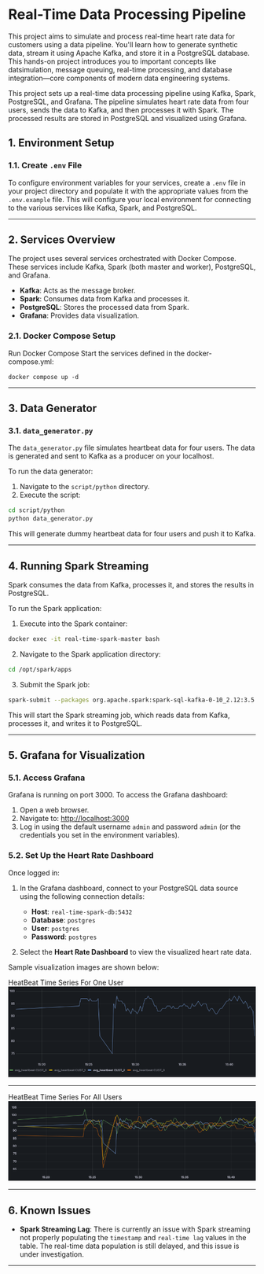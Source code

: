 
# Real-Time Data Processing Pipeline
This project aims to simulate and process real-time heart rate data for customers using a data
pipeline. You'll learn how to generate synthetic data, stream it using Apache Kafka, and store it
in a PostgreSQL database. This hands-on project introduces you to important concepts like datsimulation, message queuing, real-time processing, and database integration—core
components of modern data engineering systems.


This project sets up a real-time data processing pipeline using Kafka, Spark, PostgreSQL, and Grafana. The pipeline simulates heart rate data from four users, sends the data to Kafka, and then processes it with Spark. The processed results are stored in PostgreSQL and visualized using Grafana.

## 1. Environment Setup

### 1.1. Create `.env` File

To configure environment variables for your services, create a `.env` file in your project directory and populate it with the appropriate values from the `.env.example` file. This will configure your local environment for connecting to the various services like Kafka, Spark, and PostgreSQL.


---

## 2. Services Overview

The project uses several services orchestrated with Docker Compose. These services include Kafka, Spark (both master and worker), PostgreSQL, and Grafana.

- **Kafka**: Acts as the message broker.
- **Spark**: Consumes data from Kafka and processes it.
- **PostgreSQL**: Stores the processed data from Spark.
- **Grafana**: Provides data visualization.

### 2.1. Docker Compose Setup

Run Docker Compose Start the services defined in the docker-compose.yml:

```
docker compose up -d
```

---

## 3. Data Generator

### 3.1. `data_generator.py`

The `data_generator.py` file simulates heartbeat data for four users. The data is generated and sent to Kafka as a producer on your localhost.

To run the data generator:

1. Navigate to the `script/python` directory.
2. Execute the script:

```bash
cd script/python
python data_generator.py
```

This will generate dummy heartbeat data for four users and push it to Kafka.

---

## 4. Running Spark Streaming

Spark consumes the data from Kafka, processes it, and stores the results in PostgreSQL.

To run the Spark application:

1. Execute into the Spark container:

```bash
docker exec -it real-time-spark-master bash
```

2. Navigate to the Spark application directory:

```bash
cd /opt/spark/apps
```

3. Submit the Spark job:

```bash
spark-submit --packages org.apache.spark:spark-sql-kafka-0-10_2.12:3.5.5 --jars /opt/spark/resources/postgresql-42.7.2.jar stream_to_postgres.py
```

This will start the Spark streaming job, which reads data from Kafka, processes it, and writes it to PostgreSQL.

---

## 5. Grafana for Visualization

### 5.1. Access Grafana

Grafana is running on port 3000. To access the Grafana dashboard:

1. Open a web browser.
2. Navigate to: [http://localhost:3000](http://localhost:3000)
3. Log in using the default username `admin` and password `admin` (or the credentials you set in the environment variables).

### 5.2. Set Up the Heart Rate Dashboard

Once logged in:

1. In the Grafana dashboard, connect to your PostgreSQL data source using the following connection details:
   - **Host**: `real-time-spark-db:5432`
   - **Database**: `postgres`
   - **User**: `postgres`
   - **Password**: `postgres`

2. Select the **Heart Rate Dashboard** to view the visualized heart rate data.

Sample visualization images are shown below:

 HeatBeat Time Series For One User
![HeatBeat Time Series For One User](./images/one_user_hearbeat.png) 

---
HeatBeat Time Series For All Users
![HeatBeat Time Series For All Users](./images/all_users_heartbeats.png)

---

## 6. Known Issues

- **Spark Streaming Lag**: There is currently an issue with Spark streaming not properly populating the `timestamp` and `real-time lag` values in the table. The real-time data population is still delayed, and this issue is under investigation.

---


